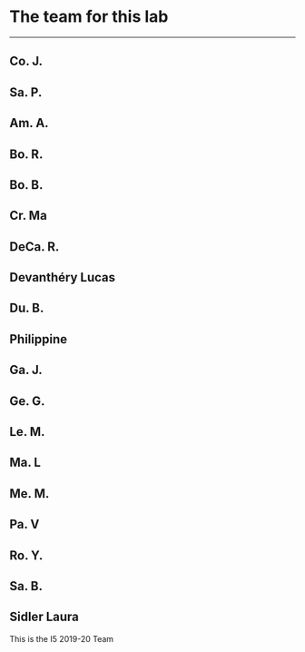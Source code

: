 # The team for this lab

-----------------------------
Co. J.
-----------------------------
Sa. P.
-----------------------------
Am. A.
-----------------------------
Bo. R.
-----------------------------
Bo. B.
-----------------------------
Cr. Ma
-----------------------------
DeCa. R.
-----------------------------
Devanthéry Lucas
-----------------------------
Du. B.
-----------------------------
Philippine
-----------------------------
Ga. J.
-----------------------------
Ge. G.
-----------------------------
Le. M.
-----------------------------
Ma. L
-----------------------------
Me. M.
-----------------------------
Pa. V
-----------------------------
Ro. Y.
-----------------------------
Sa. B.
-----------------------------
Sidler Laura
-----------------------------

This is the I5 2019-20 Team
